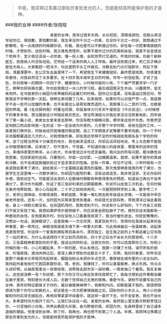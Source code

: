 > 毕竟，我崇拜过羡慕过那些厉害到发光的人，但是能倾其所能保护我的才是神。

###我的女神
####作者/张晓晗

						亲爱的女神，我写过很多东西，长长短短，深情或调侃，但是从来没写给你过，很抱歉。更抱歉的是，我生来没你千分之一的美，也没你千分之一的好，我想通过不断攀爬，有一点成绩的时候跟你说，你看，我也是可以不断接近你的。却在每一次把事情搞砸的时候，才想到你。这些时候，我又难免责怪你，如果不是你过分的完美和纵容，我是不会变成这个死样子，至少我应该会一点世故，懂一些人情，会和世界打交道的。怀我的时候，你是个新鲜医生，抢救病人时没有经验，茫然给一个送来的病人人工呼吸，最终没抢救过来，死亡后才确诊是狂犬病人。大家都捏一把冷汗，你还是把手头工作做完，冷静去到门诊打阻断针，然后下夜班。清晨薄雾中，坐公交车去庙里拜了一下，希望我生下来健康就好。最终愿望成真，你感激生命善待，对我自然没了太多要求。在十四岁我半成年生日的时候，你写一封信给我，才说了这些，你对我唯一的期待一共四个字，健康快乐。小时候邻居的小孩，个个被严苛要求学一门才艺，钢琴也好绘画也罢，你也给我报过一水儿的学习班，最后或因我天生木讷，兴趣索然，皆无疾而终。在邻居家的小妹因为练琴被妈妈追着打的时候，因你过分温柔，没有逼迫过我任何，导致我说不学琴的那一天起，钢琴在家闲置了几年。后来我想，如果你可以对我严苛一点，我就算学不会一些可以炫耀的本事，也不会是这么容易知难而退的人。我做事三心二意的习性，也都是因你养成。看《名侦探柯南》时要当侦探，你就身体力行天天午餐锁定《今日说法》，小时候想干的事多多呀。想当服装设计师就给我买芭比，想当导演就允许我在家没日没夜看电影。四年级写了第一篇小说，男男女女爱来爱去那种，你没有瞪大眼睛问我，哪学来这些坏东西。你竟然坚定地脱口而出影响我一生的话：你一定会成为作家的。几乎整个中学时期，爸爸在国外工作，一直是我们俩共处，你独自经历我难缠的叛逆期。高三下学期我才犹豫要不要学戏剧。你一个平时买衣服都要退还几次的人，对我想做的事，却在我还举棋不定的时候就给我报名各个学校的校考。这个过程当然有十分痛苦的地方，我也崩溃沮丧过，你却云淡风轻地说，考上与否都不能阻止你做想做的事。后来成了，你不意外，不惊喜。不知道你瘦小的身体里，哪里来的这样的怪力，来维持家里的秩序。从小到大，你未曾说过半句谎言骗我。我问出的所有问题，都冷静告诉我答案，包括家庭的丑闻。只要我问，你就一边切菜，一边娓娓道来。我想，如果不是你的真诚和冷静，也不会成就我偏执和过于追求真实的性格。还有一件事，你记不记得，小学时候有一次承诺我如果考了满分，就给我买一个全蛋糕店最漂亮的蛋糕，那次鬼使神差我真的考了满分，也是学生生涯里唯一一次数学满分。你却因为医院的事，没有达成诺言。我非常沮丧，无论你如何补偿，我依旧生气。可能是没出息的人在巅峰时期都有种患得患失的预感，知道自己再也不会考满分了。那次作为赔罪，你送了我三张好利来的过期蛋糕券，你说可以给我三次机会，任何时候无条件地帮助我。我小心存起来，二十岁之前统统用完。一次是刚刚转学到上海，数学考二十分，老师让我降级，你难得请假，卑躬屈膝，带着一堆礼物去和年级组长求情。一次是高中早恋被老师发现。还有一次，当时因为买房家里债务缠身，你却提光全部存款，带我漂洋过海去看我爸，身上一块欧元都没有，在异国机场时，我焦虑到不行。你说有什么好怕的，下个月发工资我们不就又有钱了嘛。我想如果萨奇尔是铁娘子，你应该是金刚钻娘子了吧，竟然穷途末路都有一种嚣张的自信，反倒是离开时，你在安检入口看着我爸哭了。我当时催你进去，你犹犹豫豫的，没憋出一句话，就掉眼泪了。这是我唯一一次见你哭，我紧张到不行，觉得你在我成长起来的各种事里，都一笑而过，掉眼泪简直是天塌下来一样重大的事，为此用掉最后一张蛋糕券。说起来真是很奇怪，你这样一个爱美到拥有两百条丝巾，漂亮独立，连生我之前的上午都追着公交车跑了一站的家伙，为什么会选择四十岁之前风流顽劣，四十岁之后也不会长大的我爸呢。十八岁后，三张蛋糕券都落到你的手里。我说出同样的话，当我欠你的，你可以找我帮你三次。你和小时候的我一样，小心珍藏起来，不一样的是，你从未用过。我第一次赚了大钱，请尽所有的朋友，珍馐美馔，酒池肉林过后。夜深人静才想到你这都五十岁了，天啊，我的印象里，你昨天还是那个骑着木兰带我风吹起碎发，胭脂俗粉从未损你半点空灵，像穿梭在城市里的小龙女似的。我拎起外套匆匆忙忙跑回家跟你说，喂，老妈，我赚钱了，你可以拿蛋糕券，换点东西。你点点头说好啊。从抽屉里拿出一张劵给我，说帮我去超市买一袋砂糖，一瓶老抽三个番茄。我反复确认，这些就浪费一张？你说嗯，那下次你又可以用这张来找我帮忙了。我每次想到这件事都会藏在被子里哭，特别是长大成人后，无数个觉得自己无用的夜晚。像是今天。录制节目要写自己的女神，我写的特征都是关于你的，最后被替换掉两个，依赖和内向，却都是属于我的。我很想很想成为那个你可以依赖的人，却还是在一次次把事情搞砸之后，回到你的小木兰上，用小小的身躯和你的后背无缝贴合，再用双臂紧紧环绕着你，就这样一直开下去，你不会变老，我也不会长大。多希望时间为我开个后门，让我们永远在一起。亲爱的女神。虽然我心里无数次默默责怪过你，一只坚强的小白兔，供养出脆弱大灰狼，身为野兽的我，却因为你，在森林里给了自己诸多退缩的理由。但是说到女神，除了你，我再也，再也想不到第二个人选。毕竟，我崇拜过羡慕过那些厉害到发光的人，但是能倾其所能保护我的才是神。			  		